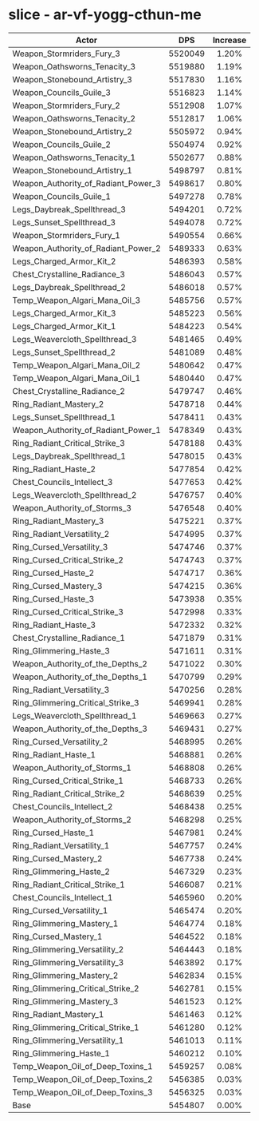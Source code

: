 # slice - ar-vf-yogg-cthun-me
| Actor | DPS | Increase |
|---|:---:|:---:|
|Weapon_Stormriders_Fury_3|5520049|1.20%|
|Weapon_Oathsworns_Tenacity_3|5519880|1.19%|
|Weapon_Stonebound_Artistry_3|5517830|1.16%|
|Weapon_Councils_Guile_3|5516823|1.14%|
|Weapon_Stormriders_Fury_2|5512908|1.07%|
|Weapon_Oathsworns_Tenacity_2|5512817|1.06%|
|Weapon_Stonebound_Artistry_2|5505972|0.94%|
|Weapon_Councils_Guile_2|5504974|0.92%|
|Weapon_Oathsworns_Tenacity_1|5502677|0.88%|
|Weapon_Stonebound_Artistry_1|5498797|0.81%|
|Weapon_Authority_of_Radiant_Power_3|5498617|0.80%|
|Weapon_Councils_Guile_1|5497278|0.78%|
|Legs_Daybreak_Spellthread_3|5494201|0.72%|
|Legs_Sunset_Spellthread_3|5494078|0.72%|
|Weapon_Stormriders_Fury_1|5490554|0.66%|
|Weapon_Authority_of_Radiant_Power_2|5489333|0.63%|
|Legs_Charged_Armor_Kit_2|5486393|0.58%|
|Chest_Crystalline_Radiance_3|5486043|0.57%|
|Legs_Daybreak_Spellthread_2|5486018|0.57%|
|Temp_Weapon_Algari_Mana_Oil_3|5485756|0.57%|
|Legs_Charged_Armor_Kit_3|5485223|0.56%|
|Legs_Charged_Armor_Kit_1|5484223|0.54%|
|Legs_Weavercloth_Spellthread_3|5481465|0.49%|
|Legs_Sunset_Spellthread_2|5481089|0.48%|
|Temp_Weapon_Algari_Mana_Oil_2|5480642|0.47%|
|Temp_Weapon_Algari_Mana_Oil_1|5480440|0.47%|
|Chest_Crystalline_Radiance_2|5479747|0.46%|
|Ring_Radiant_Mastery_2|5478718|0.44%|
|Legs_Sunset_Spellthread_1|5478411|0.43%|
|Weapon_Authority_of_Radiant_Power_1|5478349|0.43%|
|Ring_Radiant_Critical_Strike_3|5478188|0.43%|
|Legs_Daybreak_Spellthread_1|5478015|0.43%|
|Ring_Radiant_Haste_2|5477854|0.42%|
|Chest_Councils_Intellect_3|5477653|0.42%|
|Legs_Weavercloth_Spellthread_2|5476757|0.40%|
|Weapon_Authority_of_Storms_3|5476548|0.40%|
|Ring_Radiant_Mastery_3|5475221|0.37%|
|Ring_Radiant_Versatility_2|5474995|0.37%|
|Ring_Cursed_Versatility_3|5474746|0.37%|
|Ring_Cursed_Critical_Strike_2|5474743|0.37%|
|Ring_Cursed_Haste_2|5474717|0.36%|
|Ring_Cursed_Mastery_3|5474215|0.36%|
|Ring_Cursed_Haste_3|5473938|0.35%|
|Ring_Cursed_Critical_Strike_3|5472998|0.33%|
|Ring_Radiant_Haste_3|5472332|0.32%|
|Chest_Crystalline_Radiance_1|5471879|0.31%|
|Ring_Glimmering_Haste_3|5471611|0.31%|
|Weapon_Authority_of_the_Depths_2|5471022|0.30%|
|Weapon_Authority_of_the_Depths_1|5470799|0.29%|
|Ring_Radiant_Versatility_3|5470256|0.28%|
|Ring_Glimmering_Critical_Strike_3|5469941|0.28%|
|Legs_Weavercloth_Spellthread_1|5469663|0.27%|
|Weapon_Authority_of_the_Depths_3|5469431|0.27%|
|Ring_Cursed_Versatility_2|5468995|0.26%|
|Ring_Radiant_Haste_1|5468881|0.26%|
|Weapon_Authority_of_Storms_1|5468808|0.26%|
|Ring_Cursed_Critical_Strike_1|5468733|0.26%|
|Ring_Radiant_Critical_Strike_2|5468639|0.25%|
|Chest_Councils_Intellect_2|5468438|0.25%|
|Weapon_Authority_of_Storms_2|5468298|0.25%|
|Ring_Cursed_Haste_1|5467981|0.24%|
|Ring_Radiant_Versatility_1|5467757|0.24%|
|Ring_Cursed_Mastery_2|5467738|0.24%|
|Ring_Glimmering_Haste_2|5467329|0.23%|
|Ring_Radiant_Critical_Strike_1|5466087|0.21%|
|Chest_Councils_Intellect_1|5465960|0.20%|
|Ring_Cursed_Versatility_1|5465474|0.20%|
|Ring_Glimmering_Mastery_1|5464774|0.18%|
|Ring_Cursed_Mastery_1|5464522|0.18%|
|Ring_Glimmering_Versatility_2|5464443|0.18%|
|Ring_Glimmering_Versatility_3|5463892|0.17%|
|Ring_Glimmering_Mastery_2|5462834|0.15%|
|Ring_Glimmering_Critical_Strike_2|5462781|0.15%|
|Ring_Glimmering_Mastery_3|5461523|0.12%|
|Ring_Radiant_Mastery_1|5461463|0.12%|
|Ring_Glimmering_Critical_Strike_1|5461280|0.12%|
|Ring_Glimmering_Versatility_1|5461013|0.11%|
|Ring_Glimmering_Haste_1|5460212|0.10%|
|Temp_Weapon_Oil_of_Deep_Toxins_1|5459257|0.08%|
|Temp_Weapon_Oil_of_Deep_Toxins_2|5456385|0.03%|
|Temp_Weapon_Oil_of_Deep_Toxins_3|5456325|0.03%|
|Base|5454807|0.00%|
